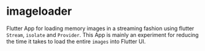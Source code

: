 # imageloader

Flutter App for loading memory images in a streaming fashion using flutter `Stream`, `isolate` and `Provider`.
This App is mainly an experiment for reducing the time it takes to load the entire `images` into Flutter UI. 


